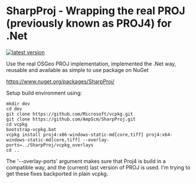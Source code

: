 # SharpProj - Wrapping the real PROJ (previously known as PROJ4) for .Net

[![latest version](https://img.shields.io/nuget/v/SharpProj)](https://www.nuget.org/packages/SharpProj)


Use the real OSGeo PROJ implementation, implemented the .Net way, reusable and available as simple to use package on NuGet

https://www.nuget.org/packages/SharpProj/


Setup build environment using:

    mkdir dev
    cd dev
    git clone https://github.com/Microsoft/vcpkg.git
    git clone https://github.com/AmpScm/SharpProj.git
    cd vcpkg
    bootstrap-vcpkg.bat
    vcpkg install proj4:x86-windows-static-md[core,tiff] proj4:x64-windows-static-md[core,tiff] --overlay-ports=../SharpProj/vcpkg_overlays
    cd ..
    

The '--overlay-ports' argument makes sure that Proj4 is build in a compatible way, and the (current) last
version of PROJ is used. I'm trying to get these fixes backported in plain vcpkg.
